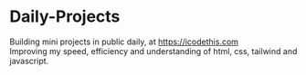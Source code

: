 # Daily-Projects
Building mini projects in public daily, at https://icodethis.com  
Improving my speed, efficiency and understanding of html, css, tailwind and javascript.
